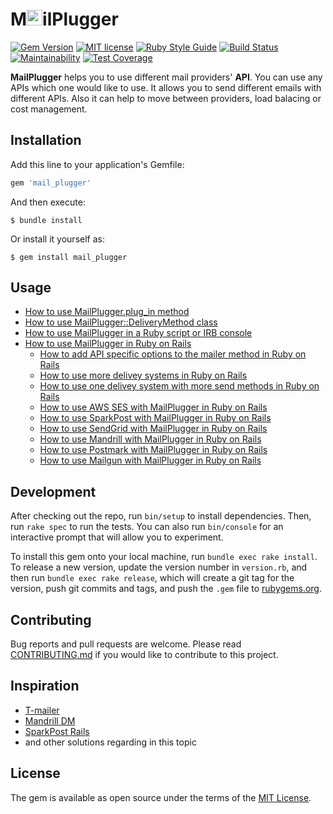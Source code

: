 # M<img src="https://github.com/norbertszivos/mail_plugger/blob/main/images/mail_plugger.png" height="25" />ilPlugger

[![Gem Version](https://badge.fury.io/rb/mail_plugger.svg)](https://badge.fury.io/rb/mail_plugger)
[![MIT license](https://img.shields.io/badge/license-MIT-brightgreen)](LICENSE.txt)
[![Ruby Style Guide](https://img.shields.io/badge/code_style-rubocop-brightgreen.svg)](https://github.com/rubocop-hq/rubocop)
[![Build Status](https://travis-ci.com/norbertszivos/mail_plugger.svg?branch=main)](https://travis-ci.com/norbertszivos/mail_plugger)
[![Maintainability](https://api.codeclimate.com/v1/badges/bd2cda43214c111d8d16/maintainability)](https://codeclimate.com/github/norbertszivos/mail_plugger/maintainability)
[![Test Coverage](https://api.codeclimate.com/v1/badges/bd2cda43214c111d8d16/test_coverage)](https://codeclimate.com/github/norbertszivos/mail_plugger/test_coverage)

**MailPlugger** helps you to use different mail providers' **API**. You can use any APIs which one would like to use. It allows you to send different emails with different APIs. Also it can help to move between providers, load balacing or cost management.

## Installation

Add this line to your application's Gemfile:

```ruby
gem 'mail_plugger'
```

And then execute:

    $ bundle install

Or install it yourself as:

    $ gem install mail_plugger

## Usage

- [How to use MailPlugger.plug_in method](https://github.com/norbertszivos/mail_plugger/blob/main/docs/usage_of_plug_in_method.md)
- [How to use MailPlugger::DeliveryMethod class](https://github.com/norbertszivos/mail_plugger/blob/main/docs/usage_of_delivery_method.md)
- [How to use MailPlugger in a Ruby script or IRB console](https://github.com/norbertszivos/mail_plugger/blob/main/docs/usage_in_script_or_console.md)
- [How to use MailPlugger in Ruby on Rails](https://github.com/norbertszivos/mail_plugger/blob/main/docs/usage_in_ruby_on_rails.md)
  - [How to add API specific options to the mailer method in Ruby on Rails](https://github.com/norbertszivos/mail_plugger/blob/main/docs/usage_of_secial_options_in_ruby_on_rails.md)
  - [How to use more delivey systems in Ruby on Rails](https://github.com/norbertszivos/mail_plugger/blob/main/docs/usage_of_more_delivery_system_in_ruby_on_rails.md)
  - [How to use one delivey system with more send methods in Ruby on Rails](https://github.com/norbertszivos/mail_plugger/blob/main/docs/usage_of_one_delivery_system_with_more_send_methods_in_ruby_on_rails.md)
  - [How to use AWS SES with MailPlugger in Ruby on Rails](https://github.com/norbertszivos/mail_plugger/blob/main/docs/usage_of_aws_ses_in_ruby_on_rails.md)
  - [How to use SparkPost with MailPlugger in Ruby on Rails](https://github.com/norbertszivos/mail_plugger/blob/main/docs/usage_of_sparkpost_in_ruby_on_rails.md)
  - [How to use SendGrid with MailPlugger in Ruby on Rails](https://github.com/norbertszivos/mail_plugger/blob/main/docs/usage_of_sendgrid_in_ruby_on_rails.md)
  - [How to use Mandrill with MailPlugger in Ruby on Rails](https://github.com/norbertszivos/mail_plugger/blob/main/docs/usage_of_mandrill_in_ruby_on_rails.md)
  - [How to use Postmark with MailPlugger in Ruby on Rails](https://github.com/norbertszivos/mail_plugger/blob/main/docs/usage_of_postmark_in_ruby_on_rails.md)
  - [How to use Mailgun with MailPlugger in Ruby on Rails](https://github.com/norbertszivos/mail_plugger/blob/main/docs/usage_of_mailgun_in_ruby_on_rails.md)

## Development

After checking out the repo, run `bin/setup` to install dependencies. Then, run `rake spec` to run the tests. You can also run `bin/console` for an interactive prompt that will allow you to experiment.

To install this gem onto your local machine, run `bundle exec rake install`. To release a new version, update the version number in `version.rb`, and then run `bundle exec rake release`, which will create a git tag for the version, push git commits and tags, and push the `.gem` file to [rubygems.org](https://rubygems.org).

## Contributing

Bug reports and pull requests are welcome. Please read [CONTRIBUTING.md](https://github.com/norbertszivos/mail_plugger/blob/main/CONTRIBUTING.md) if you would like to contribute to this project.

## Inspiration

- [T-mailer](https://github.com/100Starlings/t-mailer)
- [Mandrill DM](https://github.com/kshnurov/mandrill_dm)
- [SparkPost Rails](https://github.com/the-refinery/sparkpost_rails)
- and other solutions regarding in this topic

## License

The gem is available as open source under the terms of the [MIT License](https://github.com/norbertszivos/mail_plugger/blob/main/LICENSE.txt).
